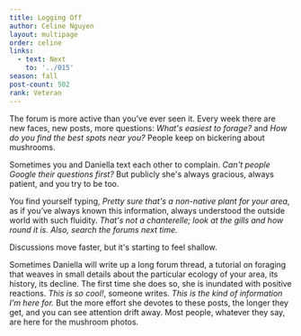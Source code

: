 ```yaml
---
title: Logging Off
author: Celine Nguyen
layout: multipage
order: celine
links:
  - text: Next
    to: '../015'
season: fall
post-count: 502
rank: Veteran
---
```


The forum is more active than you’ve ever seen it. Every week there are new faces, new posts, more questions: *What's easiest to forage?* and *How do you find the best spots near you?* People keep on bickering about mushrooms.

Sometimes you and Daniella text each other to complain. *Can't people Google their questions first?* But publicly she's always gracious, always patient, and you try to be too.

You find yourself typing, *Pretty sure that's a non-native plant for your area*, as if you’ve always known this information, always understood the outside world with such fluidity. *That's not a chanterelle; look at the gills and how round it is. Also, search the forums next time.*

Discussions move faster, but it's starting to feel shallow.

Sometimes Daniella will write up a long forum thread, a tutorial on foraging that weaves in small details about the particular ecology of your area, its history, its decline. The first time she does so, she is inundated with positive reactions. *This is so cool!*, someone writes. *This is the kind of information I’m here for.* But the more effort she devotes to these posts, the longer they get, and you can see attention drift away. Most people, whatever they say, are here for the mushroom photos.
